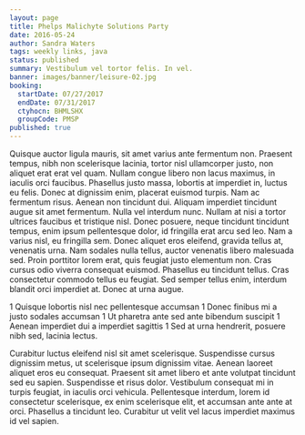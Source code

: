 ```yaml
---
layout: page
title: Phelps Malichyte Solutions Party
date: 2016-05-24
author: Sandra Waters
tags: weekly links, java
status: published
summary: Vestibulum vel tortor felis. In vel.
banner: images/banner/leisure-02.jpg
booking:
  startDate: 07/27/2017
  endDate: 07/31/2017
  ctyhocn: BHMLSHX
  groupCode: PMSP
published: true
---
```

Quisque auctor ligula mauris, sit amet varius ante fermentum non. Praesent tempus, nibh non scelerisque lacinia, tortor nisl ullamcorper justo, non aliquet erat erat vel quam. Nullam congue libero non lacus maximus, in iaculis orci faucibus. Phasellus justo massa, lobortis at imperdiet in, luctus eu felis. Donec at dignissim enim, placerat euismod turpis. Nam ac fermentum risus. Aenean non tincidunt dui. Aliquam imperdiet tincidunt augue sit amet fermentum. Nulla vel interdum nunc. Nullam at nisi a tortor ultrices faucibus et tristique nisl. Donec posuere, neque tincidunt tincidunt tempus, enim ipsum pellentesque dolor, id fringilla erat arcu sed leo. Nam a varius nisl, eu fringilla sem.
Donec aliquet eros eleifend, gravida tellus at, venenatis urna. Nam sodales nulla tellus, auctor venenatis libero malesuada sed. Proin porttitor lorem erat, quis feugiat justo elementum non. Cras cursus odio viverra consequat euismod. Phasellus eu tincidunt tellus. Cras consectetur commodo tellus eu feugiat. Sed semper tellus enim, interdum blandit orci imperdiet at. Donec at urna augue.

1 Quisque lobortis nisl nec pellentesque accumsan
1 Donec finibus mi a justo sodales accumsan
1 Ut pharetra ante sed ante bibendum suscipit
1 Aenean imperdiet dui a imperdiet sagittis
1 Sed at urna hendrerit, posuere nibh sed, lacinia lectus.

Curabitur luctus eleifend nisl sit amet scelerisque. Suspendisse cursus dignissim metus, ut scelerisque ipsum dignissim vitae. Aenean laoreet aliquet eros eu consequat. Praesent sit amet libero et ante volutpat tincidunt sed eu sapien. Suspendisse et risus dolor. Vestibulum consequat mi in turpis feugiat, in iaculis orci vehicula. Pellentesque interdum, lorem id consectetur scelerisque, ex enim scelerisque elit, et accumsan ante ante at orci. Phasellus a tincidunt leo. Curabitur ut velit vel lacus imperdiet maximus id vel sapien.
